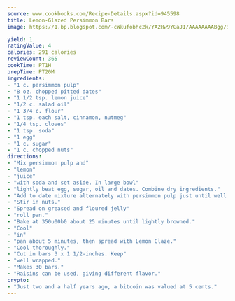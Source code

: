 ```yaml
---
source: www.cookbooks.com/Recipe-Details.aspx?id=945598
title: Lemon-Glazed Persimmon Bars
image: https://1.bp.blogspot.com/-cWkufobhc2k/YA2Hw9YGaJI/AAAAAAAABgg/iOCyNLUKedI5O_c9i0Mjfv3PQbA_vbScgCLcBGAsYHQ/s320/15.png

yield: 1
ratingValue: 4
calories: 291 calories
reviewCount: 365
cookTime: PT1H
prepTime: PT20M
ingredients:
- "1 c. persimmon pulp"
- "8 oz. chopped pitted dates"
- "1 1/2 tsp. lemon juice"
- "1/2 c. salad oil"
- "1 3/4 c. flour"
- "1 tsp. each salt, cinnamon, nutmeg"
- "1/4 tsp. cloves"
- "1 tsp. soda"
- "1 egg"
- "1 c. sugar"
- "1 c. chopped nuts"
directions:
- "Mix persimmon pulp and"
- "lemon"
- "juice"
- "with soda and set aside. In large bowl"
- "lightly beat egg, sugar, oil and dates. Combine dry ingredients."
- "Add to date mixture alternately with persimmon pulp just until well blended."
- "Stir in nuts."
- "Spread on greased and floured jelly"
- "roll pan."
- "Bake at 350u00b0 about 25 minutes until lightly browned."
- "Cool"
- "in"
- "pan about 5 minutes, then spread with Lemon Glaze."
- "Cool thoroughly."
- "Cut in bars 3 x 1 1/2-inches. Keep"
- "well wrapped."
- "Makes 30 bars."
- "Raisins can be used, giving different flavor."
crypto:
- "Just two and a half years ago, a bitcoin was valued at 5 cents."
---
```

